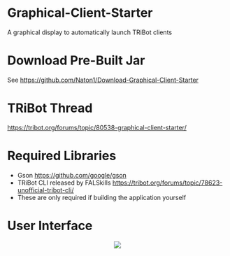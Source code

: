 # Graphical-Client-Starter
A graphical display to automatically launch TRiBot clients

# Download Pre-Built Jar
See https://github.com/Naton1/Download-Graphical-Client-Starter

# TRiBot Thread
https://tribot.org/forums/topic/80538-graphical-client-starter/

# Required Libraries
- Gson https://github.com/google/gson
- TRiBot CLI released by FALSkills https://tribot.org/forums/topic/78623-unofficial-tribot-cli/
- These are only required if building the application yourself

# User Interface
<p align="center">
  <img src="https://i.imgur.com/wV7GVcY.gif"/>
</p>
